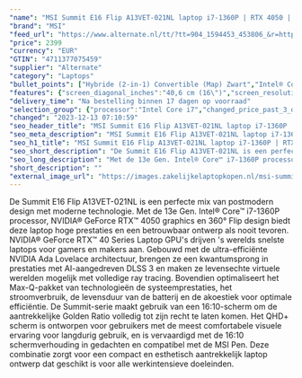 ```yaml
---
"name": "MSI Summit E16 Flip A13VET-021NL laptop i7-1360P | RTX 4050 | 32 GB | 2 TB SSD"
"brand": "MSI"
"feed_url": "https://www.alternate.nl/tt/?tt=904_1594453_453806_&r=https%3A%2F%2Fwww.alternate.nl%2Fhtml%2Fproduct%2F1898373%3Futm_source%3Dtradetracker%26utm_medium%3Dcpc%26utm_campaign%3Dtradetracker_Laptop%26utm_term%3DPL7MZNSC"
"price": 2399
"currency": "EUR"
"GTIN": "4711377075459"
"supplier": "Alternate"
"category": "Laptops"
"bullet_points": ["Hybride (2-in-1) Convertible (Map) Zwart","Intel® Core™ i7 i7-1360P","Touchscreen 40,6 cm (16\") Quad HD+ 2560 x 1600 Pixels 16:10","32 GB LPDDR5-SDRAM 4800 MHz","2 TB SSD","NVIDIA GeForce RTX 4050 6 GB Intel Iris Xe Graphics","Wi-Fi 6E (802.11ax) Bluetooth 5.3","82 Wh 120 W","Windows 11 Pro"]
"features": {"screen_diagonal_inches":"40,6 cm (16\")","screen_resolution":"2560 x 1600 Pixels","processor_family":"Intel® Core™ i7","memory_size":"32 GB","memory_type":"LPDDR5-SDRAM","total_storage_space":"2 TB","graphics_card":"NVIDIA GeForce RTX 4050","graphics_memory_size":"6 GB","operating_system":"Windows 11 Pro","battery_capacity":"82 Wh","width":"358 mm","depth":"258,6 mm","height":"16,9 mm","weight":"2,1 kg"}
"delivery_time": "Na bestelling binnen 17 dagen op voorraad"
"selection_group": {"processor":"Intel Core i7","changed_price_past_3_days":false,"product_family":"Summit"}
"changed": "2023-12-13 07:10:59"
"seo_header_title": "MSI Summit E16 Flip A13VET-021NL laptop i7-1360P | RTX 4050 | 32 GB | 2 TB SSD"
"seo_meta_description": "MSI Summit E16 Flip A13VET-021NL laptop i7-1360P | RTX 4050 | 32 GB | 2 TB SSD"
"seo_h1_title": "MSI Summit E16 Flip A13VET-021NL laptop i7-1360P | RTX 4050 | 32 GB | 2 TB SSD"
"seo_short_description": "De Summit E16 Flip A13VET-021NL is een perfecte mix van postmodern design met moderne technologie."
"seo_long_description": "Met de 13e Gen. Intel® Core™ i7-1360P processor, NVIDIA® GeForce RTX™ 4050 graphics en 360° Flip design biedt deze laptop hoge prestaties en een betrouwbaar ontwerp als nooit tevoren. NVIDIA® GeForce RTX™ 40 Series Laptop GPU's drijven 's werelds snelste laptops voor gamers en makers aan. Gebouwd met de ultra-efficiënte NVIDIA Ada Lovelace architectuur, brengen ze een kwantumsprong in prestaties met AI-aangedreven DLSS 3 en maken ze levensechte virtuele werelden mogelijk met volledige ray tracing. Bovendien optimaliseert het Max-Q-pakket van technologieën de systeemprestaties, het stroomverbruik, de levensduur van de batterij en de akoestiek voor optimale efficiëntie. De Summit-serie maakt gebruik van een 16:10-scherm om de aantrekkelijke Golden Ratio volledig tot zijn recht te laten komen. Het QHD+ scherm is ontworpen voor gebruikers met de meest comfortabele visuele ervaring voor langdurig gebruik, en is vervaardigd met de 16:10 schermverhouding in gedachten en compatibel met de MSI Pen. Deze combinatie zorgt voor een compact en esthetisch aantrekkelijk laptop ontwerp dat geschikt is voor alle werkintensieve doeleinden."
"short_description": ""
"external_image_url": "https://images.zakelijkelaptopkopen.nl/msi-summit-e16-flip-a13vet-021nl-laptop-i7-1360p-rtx-4050-32-gb-2-tb-ssd.webp"
---
```


De Summit E16 Flip A13VET-021NL is een perfecte mix van postmodern design met moderne technologie. Met de 13e Gen. Intel® Core™ i7-1360P processor, NVIDIA® GeForce RTX™ 4050 graphics en 360° Flip design biedt deze laptop hoge prestaties en een betrouwbaar ontwerp als nooit tevoren. NVIDIA® GeForce RTX™ 40 Series Laptop GPU's drijven 's werelds snelste laptops voor gamers en makers aan. Gebouwd met de ultra-efficiënte NVIDIA Ada Lovelace architectuur, brengen ze een kwantumsprong in prestaties met AI-aangedreven DLSS 3 en maken ze levensechte virtuele werelden mogelijk met volledige ray tracing. Bovendien optimaliseert het Max-Q-pakket van technologieën de systeemprestaties, het stroomverbruik, de levensduur van de batterij en de akoestiek voor optimale efficiëntie. De Summit-serie maakt gebruik van een 16:10-scherm om de aantrekkelijke Golden Ratio volledig tot zijn recht te laten komen. Het QHD+ scherm is ontworpen voor gebruikers met de meest comfortabele visuele ervaring voor langdurig gebruik, en is vervaardigd met de 16:10 schermverhouding in gedachten en compatibel met de MSI Pen. Deze combinatie zorgt voor een compact en esthetisch aantrekkelijk laptop ontwerp dat geschikt is voor alle werkintensieve doeleinden.